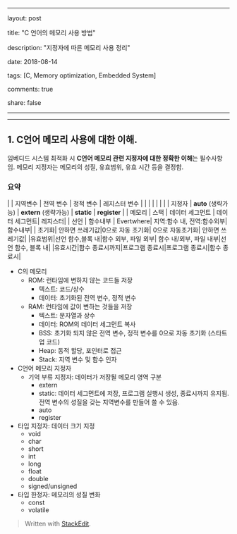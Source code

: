 ﻿---

layout: post

title: "C 언어의 메모리 사용 방법"

description: "지정자에 따른 메모리 사용 정리"

date: 2018-08-14

tags: [C, Memory optimization, Embedded System]

comments: true

share: false

---

  

---

## 1. C언어 메모리 사용에 대한 이해.

임베디드 시스템 최적화 시 **C언어 메모리 관련 지정자에 대한 정확한 이해**는 필수사항임. 메모리 지정자는 메모리의 성질, 유효범위, 유효 시간 등을 결정함.

### 요약
|  | 지역변수 | 전역 변수 | 정적 변수 | 레지스터 변수 |
| | | | | |
| 지정자 | **auto** (생략가능) | **extern** (생략가능) | **static** | **register** |
| 메모리 | 스택 | 데이터 세그먼트 | 데이터 세그먼트| 레지스터|
| 선언 | 함수내부 | Evertwhere| 지역:함수 내, 전역:함수외부| 함수내부|
| 초기화| 안하면 쓰레기값|0으로 자동 초기화| 0으로 자동초기화| 안하면 쓰레기값|
|유효범위|선언 함수,블록 내|함수 외부, 파일 외부| 함수 내/외부, 파일 내부|선언 함수, 블록 내|
|유효시간|함수 종료시까지|프로그램 종료시|프로그램 종료시|함수 종료시|






* C의 메모리
	* ROM: 런타임에 변하지 않는 코드들 저장
		* 텍스트: 코드/상수
		* 데이터: 초기화된 전역 변수, 정적 변수
	* RAM: 런타임에 값이 변하는 것들을 저장
		* 텍스트: 문자열과 상수
		* 데이터: ROM의 데이터 세그먼트 복사
		* BSS: 초기화 되지 않은 전역 변수, 정적 변수를 0으로 자동 초기화 (스타트업 코드)
		* Heap: 동적 할당, 포인터로 접근
		* Stack: 지역 변수 및 함수 인자
* C언어 메모리 지정자
	* 기억 부류 지정자: 데이터가 저장될 메모리 영역 구분
		* extern
		* static: 데이터 세그먼트에 저장, 프로그램 실행시 생성, 종료시까지 유지됨. 전역 변수의 성질을 갖는 지역변수를 만들어 쓸 수 있음.
		* auto
		* register
* 타입 지정자: 데이터 크기 지정
	* void
	* char
	* short
	* int
	* long
	* float
	* double
	* signed/unsigned
* 타입 한정자: 메모리의 성질 변화
	* const
	* volatile


> Written with [StackEdit](https://stackedit.io/).
